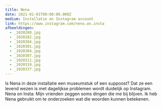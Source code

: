 ```yaml
---
title: Nena
date: 2021-01-01T00:00:00.000Z
medium: Installatie en Instagram account
link: https://www.instagram.com/nena.on.insta
afbeeldingen:
  - _1020280.jpg
  - _1020282.jpg
  - _1020284.jpg
  - _1020301.jpg
  - _1020304.jpg
  - _1020307.jpg
  - _1020311.jpg
  - _1020319.jpg
  - _1020337.jpg
---
```


Is Nena in deze installatie een museumstuk of een suppoost? Dat ze een levend wezen is met dagelijkse problemen wordt duidelijk op Instagram.  Nena on Insta: Mijn vrienden zeggen soms dingen die me bij blijven. Ik heb Nena gebruikt om te onderzoeken wat die woorden kunnen betekenen.
